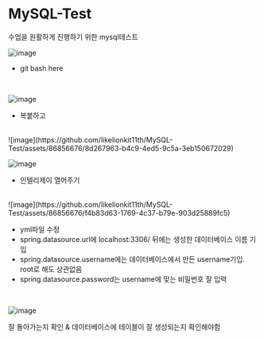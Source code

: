 # MySQL-Test
수업을 원활하게 진행하기 위한 mysql테스트


![image](https://github.com/likelionkit11th/MySQL-Test/assets/86856676/7c9cc919-6f42-4c85-91fe-dd276235d887)

- git bash here
<br>

![image](https://github.com/likelionkit11th/MySQL-Test/assets/86856676/fa991741-3e16-4bc8-905d-dbad10ac48d8)


- 복붙하고
<br>
![image](https://github.com/likelionkit11th/MySQL-Test/assets/86856676/8d267963-b4c9-4ed5-9c5a-3eb150672029)

![image](https://github.com/likelionkit11th/MySQL-Test/assets/86856676/c8faaa97-09a3-404b-aa39-14014d081729)

- 인텔리제이 열어주기
<br>
![image](https://github.com/likelionkit11th/MySQL-Test/assets/86856676/f4b83d63-1769-4c37-b79e-903d25889fc5)


- yml파일 수정
- spring.datasource.url에 localhost:3306/ 뒤에는 생성한 데이터베이스 이름 기입
- spring.datasource.username에는 데이터베이스에서 만든 username기입. root로 해도 상관없음
- spring.datasource.password는 username에 맞는 비밀번호 잘 입력
<br>

![image](https://github.com/likelionkit11th/MySQL-Test/assets/86856676/631cab66-bf7f-4d88-8f78-88c18f0e5475)

잘 돌아가는지 확인 & 데이터베이스에 테이블이 잘 생성되는지 확인해야함
<br><br><br><br><br>
